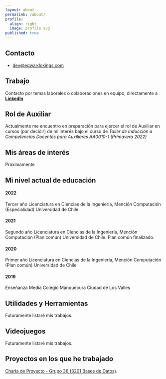 ```yaml
---
layout: about
permalink: /about/
profile:
  align: right
  image: profile.svg
published: true
---
```


## Contacto

* [dev@edwardokings.com](mailto:dev@edwardokings.com)

## Trabajo

Contacto por temas laborales o colaboraciones en equipo, directamente a [**LinkedIn**](https://www.linkedin.com/in/edwardo-kings/)

## Rol de Auxiliar

Actualmente me encuentro en preparación para ejercer el rol de Auxiliar en cursos (por decidir) de mi interés bajo el curso de *Taller de Inducción a Competencias Docentes para Auxiliares AA0010-1 (Primavera 2022)*

## Mis áreas de interés

Próximamente

## Mi nivel actual de educación

#### 2022
Tercer año Licenciatura en Ciencias de la Ingeniería, Mención Computación (Especialidad) Universidad de Chile.

#### 2021
Segundo año Licenciatura en Ciencias de la Ingeniería, Mención Computación (Plan común) Universidad de Chile. Plan común finalizado.

#### 2020
Primer año Licenciatura en Ciencias de la Ingeniería, Mención Computación (Plan común) Universidad de Chile

#### 2019
Enseñanza Media Colegio Manquecura Ciudad de Los Valles

## Utilidades y Herramientas

Futuramente listaré mis trabajos.

## Videojuegos

Futuramente listaré mis trabajos.

## Proyectos en los que he trabajado

[Charla de Proyecto - Grupo 36 (3201 Bases de Datos)](/web/viewer.html?file=ppt2.pdf#page=1&zoom=page-fit,-70,272). 
